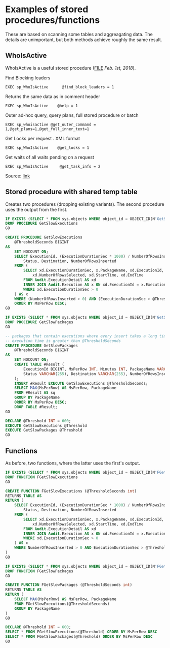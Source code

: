 # Examples of stored procedures/functions

These are based on scanning some tables and aggreagating data. The details are unimportant, but both methods achieve roughly the same result.

## WhoIsActive

WhoIsActive is a useful stored procedure ([FILE](whoisactive.zip) _Feb. 1st, 2018_).

Find Blocking leaders

    EXEC sp_WhoIsActive      @find_block_leaders = 1

Returns the same data as in comment header

    EXEC sp_WhoIsActive    @help = 1

Outer ad-hoc query, query plans, full stored procedure or batch

    EXEC sp_whoisactive @get_outer_command = 1,@get_plans=1,@get_full_inner_text=1

Get Locks per request . XML format

    EXEC sp_WhoIsActive    @get_locks = 1

Get waits of all waits pending on a request

    EXEC sp_WhoIsActive     @get_task_info = 2


Source: [link](https://www.sqlserver-dba.com/2015/09/sp_whoisactive-utility-for-sql-server-troubleshooting.html)

## Stored procedure with shared temp table

Creates two procedures (dropping existing variants). The second procedure uses the output from the first.

```sql
IF EXISTS (SELECT * FROM sys.objects WHERE object_id = OBJECT_ID(N'GetSlowExecutions') AND type IN ( N'P', N'PC' ))
DROP PROCEDURE GetSlowExecutions
GO

CREATE PROCEDURE GetSlowExecutions
	@ThresholdSeconds BIGINT   
AS   
    SET NOCOUNT ON;  
	SELECT ExecutionId, (ExecutionDurationSec * 1000) / NumberOfRowsInserted AS MsPerRow, ExecutionDurationSec / 60 AS Minutes, PackageName, 
		Status, Destination, NumberOfRowsInserted	
	FROM (
		SELECT xd.ExecutionDurationSec, x.PackageName, xd.ExecutionId, xd.Status, xd.Destination, xd.NumberOfRowsInserted, 
			xd.NumberOfRowsSelected, xd.StartTime, xd.EndTime
		FROM Audit.ExecutionDetail AS xd 
		INNER JOIN Audit.Execution AS x ON xd.ExecutionId = x.ExecutionId
		WHERE xd.ExecutionDurationSec > 0
	) AS x
	WHERE (NumberOfRowsInserted > 0) AND (ExecutionDurationSec > @ThresholdSeconds)
	ORDER BY MsPerRow DESC;
GO

IF EXISTS (SELECT * FROM sys.objects WHERE object_id = OBJECT_ID(N'GetSlowPackages') AND type IN ( N'P', N'PC' ))
DROP PROCEDURE GetSlowPackages
GO

-- packages that contain executions where every insert takes a long time and the overall 
-- execution time is greater than @ThresholdSeconds
CREATE PROCEDURE GetSlowPackages
	@ThresholdSeconds BIGINT   
AS   
    SET NOCOUNT ON;  
	CREATE TABLE #Result (
		ExecutionId BIGINT, MsPerRow INT, Minutes INT, PackageName VARCHAR(255),
		Status VARCHAR(255), Destination VARCHAR(255), NumberOfRowsInserted INT
	);
	INSERT #Result EXECUTE GetSlowExecutions @ThresholdSeconds;
	SELECT MAX(MsPerRow) AS MsPerRow, PackageName
	FROM #Result AS sq
	GROUP BY PackageName
	ORDER BY MsPerRow DESC;
	DROP TABLE #Result;
GO

DECLARE @Threshold INT = 600;
EXECUTE GetSlowExecutions @Threshold
EXECUTE GetSlowPackages @Threshold
GO
```

## Functions

As before, two functions, where the latter uses the first's output.

```sql
IF EXISTS (SELECT * FROM sys.objects WHERE object_id = OBJECT_ID(N'FGetSlowExecutions') AND type = N'IF')
DROP FUNCTION FGetSlowExecutions
GO

CREATE FUNCTION FGetSlowExecutions (@ThresholdSeconds int)
RETURNS TABLE AS
RETURN (
	SELECT ExecutionId, (ExecutionDurationSec * 1000) / NumberOfRowsInserted AS MsPerRow, ExecutionDurationSec / 60 AS Minutes, PackageName, 
		Status, Destination, NumberOfRowsInserted	
	FROM (
		SELECT xd.ExecutionDurationSec, x.PackageName, xd.ExecutionId, xd.Status, xd.Destination, xd.NumberOfRowsInserted, 
			xd.NumberOfRowsSelected, xd.StartTime, xd.EndTime
		FROM Audit.ExecutionDetail AS xd 
		INNER JOIN Audit.Execution AS x ON xd.ExecutionId = x.ExecutionId
		WHERE xd.ExecutionDurationSec > 0
	) AS x
	WHERE NumberOfRowsInserted > 0 AND ExecutionDurationSec > @ThresholdSeconds
)
GO

IF EXISTS (SELECT * FROM sys.objects WHERE object_id = OBJECT_ID(N'FGetSlowPackages') AND type = N'IF')
DROP FUNCTION FGetSlowPackages
GO

CREATE FUNCTION FGetSlowPackages (@ThresholdSeconds int)
RETURNS TABLE AS
RETURN (
	SELECT MAX(MsPerRow) AS MsPerRow, PackageName
	FROM FGetSlowExecutions(@ThresholdSeconds)
	GROUP BY PackageName
)
GO

DECLARE @Threshold INT = 600;
SELECT * FROM FGetSlowExecutions(@Threshold) ORDER BY MsPerRow DESC
SELECT * FROM FGetSlowPackages(@Threshold) ORDER BY MsPerRow DESC
GO
```